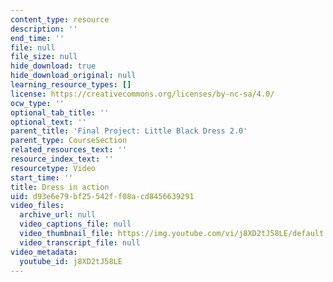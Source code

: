```yaml
---
content_type: resource
description: ''
end_time: ''
file: null
file_size: null
hide_download: true
hide_download_original: null
learning_resource_types: []
license: https://creativecommons.org/licenses/by-nc-sa/4.0/
ocw_type: ''
optional_tab_title: ''
optional_text: ''
parent_title: 'Final Project: Little Black Dress 2.0'
parent_type: CourseSection
related_resources_text: ''
resource_index_text: ''
resourcetype: Video
start_time: ''
title: Dress in action
uid: d93e6e79-bf25-542f-f08a-cd8456639291
video_files:
  archive_url: null
  video_captions_file: null
  video_thumbnail_file: https://img.youtube.com/vi/j8XD2tJ58LE/default.jpg
  video_transcript_file: null
video_metadata:
  youtube_id: j8XD2tJ58LE
---
```

